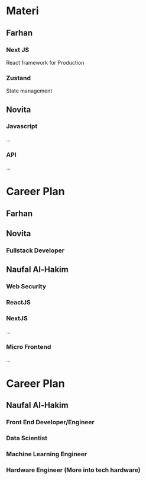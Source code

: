 # Materi
## Farhan
### Next JS
React framework for Production
### Zustand 
State management

## Novita
### Javascript
...
### API
...

# Career Plan
## Farhan

## Novita
### Fullstack Developer
## Naufal Al-Hakim
### Web Security
### ReactJS
### NextJS
...
### Micro Frontend
...
# Career Plan
## Naufal Al-Hakim
### Front End Developer/Engineer
### Data Scientist
### Machine Learning Engineer
### Hardware Engineer (More into tech hardware)

